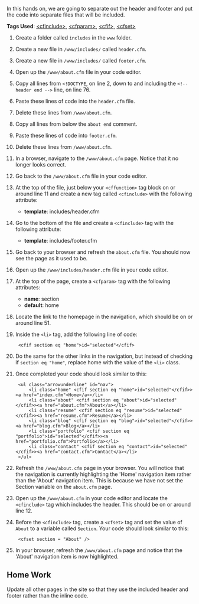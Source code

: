 In this hands on, we are going to separate out the header and footer and put the code into separate files that will be included.

**Tags Used**: [\<cfinclude>](https://helpx.adobe.com/coldfusion/cfml-reference/coldfusion-tags/tags-i/cfinclude.html), [\<cfparam>](https://helpx.adobe.com/coldfusion/cfml-reference/coldfusion-tags/tags-p-q/cfparam.html), [\<cfif>](https://helpx.adobe.com/coldfusion/cfml-reference/coldfusion-tags/tags-i/cfif.html), [\<cfset>](https://helpx.adobe.com/coldfusion/cfml-reference/coldfusion-tags/tags-r-s/cfset.html)

1. Create a folder called `includes` in the `www` folder.
1. Create a new file in `/www/includes/` called `header.cfm`.
1. Create a new file in `/www/includes/` called `footer.cfm`.
1. Open up the `/www/about.cfm` file in your code editor.
1. Copy all lines from `<!DOCTYPE`, on line 2, down to and including the `<!--header end -->` line, on line 76.
1. Paste these lines of code into the `header.cfm` file.
1. Delete these lines from `/www/about.cfm`.
1. Copy all lines from below the `about end` comment.
1. Paste these lines of code into `footer.cfm`.
1. Delete these lines from `/www/about.cfm`.
1. In a browser, navigate to the `/www/about.cfm` page. Notice that it no longer looks correct.
1. Go back to the `/www/about.cfm` file in your code editor.
1. At the top of the file, just below your `<cffunction>` tag block on or around line 11 and create a new tag called `<cfinclude>` with the following attribute:
    *   **template**: includes/header.cfm
1. Go to the bottom of the file and create a `<cfinclude>` tag with the following attribute:
    *   **template**: includes/footer.cfm
1. Go back to your browser and refresh the `about.cfm` file. You should now see the page as it used to be.
1. Open up the `/www/includes/header.cfm` file in your code editor.
1. At the top of the page, create a `<cfparam>` tag with the following attributes:
    *   **name**: section
    *   **default**: home
1. Locate the link to the homepage in the navigation, which should be on or around line 51.
1. Inside the `<li>` tag, add the following line of code:

        <cfif section eq "home">id="selected"</cfif>

1. Do the same for the other links in the navigation, but instead of checking if `section eq "home"`, replace home with the value of the `<li>` class.
1. Once completed your code should look similar to this:

        <ul class="arrowunderline" id="nav">
            <li class="home" <cfif section eq "home">id="selected"</cfif>><a href="index.cfm">Home</a></li>
            <li class="about" <cfif section eq "about">id="selected"</cfif>><a href="about.cfm">About</a></li>
            <li class="resume" <cfif section eq "resume">id="selected"</cfif>><a href="resume.cfm">Resume</a></li>
            <li class="blog" <cfif section eq "blog">id="selected"</cfif>><a href="blog.cfm">Blog</a></li>
            <li class="portfolio" <cfif section eq "portfolio">id="selected"</cfif>><a href="portfolio.cfm">Portfolio</a></li>
            <li class="contact" <cfif section eq "contact">id="selected"</cfif>><a href="contact.cfm">Contact</a></li>
        </ul>

1. Refresh the `/www/about.cfm` page in your browser. You will notice that the navigation is currently highlighting the 'Home' navigation item rather than the 'About' navigation item. This is because we have not set the Section variable on the `about.cfm` page.
1. Open up the `/www/about.cfm` in your code editor and locate the `<cfinclude>` tag which includes the header. This should be on or around line 12.
1. Before the `<cfinclude>` tag, create a `<cfset>` tag and set the value of `About` to a variable called `Section`. Your code should look similar to this:

        <cfset section = "About" />

1. In your browser, refresh the `/www/about.cfm` page and notice that the 'About' navigation item is now highlighted.

Home Work
---------

Update all other pages in the site so that they use the included header and footer rather than the inline code.